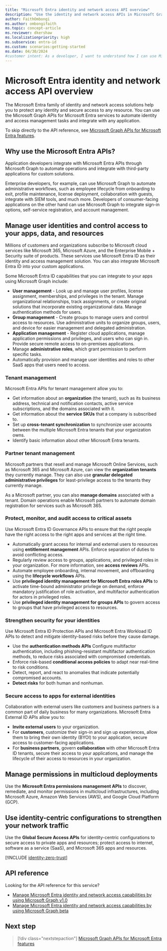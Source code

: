 ```yaml
---
title: "Microsoft Entra identity and network access API overview"
description: "Use the identity and network access APIs in Microsoft Graph to manage and protect any identity and secure access to any resource on-premises, in hybrid environments, and cloud environments."
author: FaithOmbongi
ms.author: ombongifaith
ms.topic: concept-article
ms.reviewer: dkershaw
ms.localizationpriority: high
ms.subservice: entra-id
ms.custom: scenarios:getting-started
ms.date: 04/30/2024
#customer intent: As a developer, I want to understand how I can use Microsoft Graph to integrate Microsoft Entra for identity and network access, and build custom apps that access services on-premises, hybrid, and in the cloud.
---
```


# Microsoft Entra identity and network access API overview

The Microsoft Entra family of identity and network access solutions help you to protect any identity and secure access to any resource. You can use the Microsoft Graph APIs for Microsoft Entra services to automate identity and access management tasks and integrate with any application.

To skip directly to the API reference, see [Microsoft Graph APIs for Microsoft Entra features](/graph/api/resources/identity-network-access-overview).

## Why use the Microsoft Entra APIs?

Application developers integrate with Microsoft Entra APIs through Microsoft Graph to automate operations and integrate with third-party applications for custom solutions.

Enterprise developers, for example, can use Microsoft Graph to automate administrative workflows, such as employee lifecycle from onboarding to exit, profile maintenance, license deployment, collaboration with guests, integrate with SIEM tools, and much more. Developers of consumer-facing applications on the other hand can use Microsoft Graph to integrate sign-in options, self-service registration, and account management.

## Manage user identities and control access to your apps, data, and resources

Millions of customers and organizations subscribe to Microsoft cloud services like Microsoft 365, Microsoft Azure, and the Enterprise Mobile + Security suite of products. These services use Microsoft Entra ID as their identity and access management solution. You can also integrate Microsoft Entra ID into your custom applications.

Some Microsoft Entra ID capabilities that you can integrate to your apps using Microsoft Graph include:

- **User management** - Look up and manage user profiles, license assignment, memberships, and privileges in the tenant. Manage organizational relationships, track assignments, or create original solutions that incorporate existing organizational data. Manage authentication methods for users.
- **Group management** - Create groups to manage users and control access to resources. Use administrative units to organize groups, users, and device for easier management and delegated administration.
- **Application management** - Register cloud applications, manage application permissions and privileges, and users who can sign in. Provide secure remote access to on-premises applications.
- Manage **administrative roles**, which grant permission to perform specific tasks.
- Automatically provision and manage user identities and roles to other SaaS apps that users need to access.

### Tenant management

Microsoft Entra APIs for tenant management allow you to:

- Get information about an **organization** (the tenant), such as its business address, technical and notification contacts, active service subscriptions, and the domains associated with it.
- Get information about the **service SKUs** that a company is subscribed to.
- Set up **cross-tenant synchronization** to synchronize user accounts between the multiple Microsoft Entra tenants that your organization owns.
- Identify basic information about other Microsoft Entra tenants.

### Partner tenant management

Microsoft partners that resell and manage Microsoft Online Services, such as Microsoft 365 and Microsoft Azure, can view the **organization tenants** they currently manage. They can also use **granular delegated administrative privileges** for least-privilege access to the tenants they currently manage.

As a Microsoft partner, you can also **manage domains** associated with a tenant. Domain operations enable Microsoft partners to automate domain registration for services such as Microsoft 365.

### Protect, monitor, and audit access to critical assets

Use Microsoft Entra ID Governance APIs to ensure that the right people have the right access to the right apps and services at the right time.

- Automatically grant access for internal and external users to resources using **entitlement management** APIs. Enforce separation of duties to avoid conflicting access.
- Regularly review access to groups, applications, and privileged roles in your organization. For more information, see **access reviews** APIs.
- Automate employee onboarding, internal movement, and offboarding using the **lifecycle workflows** APIs.
- Use **privileged identity management for Microsoft Entra roles APIs** to activate time-bound administrator privilege on demand, enforce mandatory justification of role activation, and multifactor authentication for actors in privileged roles.
- Use **privileged identity management for groups APIs** to govern access to groups that have privileged access to resources.

### Strengthen security for your identities

Use Microsoft Entra ID Protection APIs and Microsoft Entra Workload ID APIs to detect and mitigate identity-based risks before they cause damage.

- Use the **authentication methods APIs** Configure multifactor authentication, including phishing-resistant multifactor authentication methods, to reduce risks associated with compromised credentials.
- Enforce risk-based **conditional access policies** to adapt near real-time to risk conditions.
- Detect, report, and react to anomalies that indicate potentially compromised accounts.
- **Detect risks** for both human and nonhuman.

### Secure access to apps for external identities

Collaboration with external users like customers and business partners is a common part of daily business for many organizations. Microsoft Entra External ID APIs allow you to:

- **Invite external users** to your organization.
- For **customers**, customize their sign-in and sign up experiences, allow them to bring their own identity (BYOI) to your application, secure access to customer-facing applications.
- For **business partners**, govern **collaboration** with other Microsoft Entra ID tenants, secure their access to your applications, and manage the lifecycle of their access to resources in your organization.

## Manage permissions in multicloud deployments

Use the **Microsoft Entra permissions management APIs** to discover, remediate, and monitor permissions in multicloud infrastructures, including Microsoft Azure, Amazon Web Services (AWS), and Google Cloud Platform (GCP).

## Use identity-centric configurations to strengthen your network traffic

Use the **Global Secure Access APIs** for identity-centric configurations to secure access to private apps and resources; protect access to internet, software as a service (SaaS), and Microsoft 365 apps and resources.

<!-- Start of: Link to ZT guidance: H2 section -->

[!INCLUDE [identity-zero-trust](../includes/identity-zero-trust.md)]

<!-- End of: Link to ZT guidance -->


## API reference

Looking for the API reference for this service?

- [Manage Microsoft Entra identity and network access capabilities by using Microsoft Graph v1.0](/graph/api/resources/identity-network-access-overview?view=graph-rest-1.0&preserve-view=true)
- [Manage Microsoft Entra identity and network access capabilities by using Microsoft Graph beta](/graph/api/resources/identity-network-access-overview?view=graph-rest-beta&preserve-view=true)

## Next step

> [!div class="nextstepaction"]
> [Microsoft Graph APIs for Microsoft Entra features](/graph/api/resources/identity-network-access-overview)
